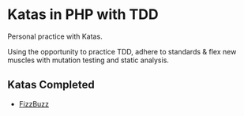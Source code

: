 # Katas in PHP with TDD
Personal practice with Katas.

Using the opportunity to practice TDD, adhere to standards & flex new muscles with mutation testing and static analysis.

## Katas Completed
- [FizzBuzz]('./src/FizzBuzzKata/')

